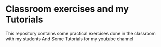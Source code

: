 # Classroom exercises and my Tutorials
This repository contains some practical exercises done in the classroom with my students
And Some Tutorials for my youtube channel
